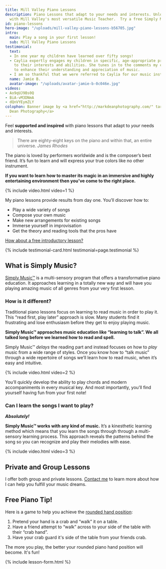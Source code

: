 ```yaml
---
title: Mill Valley Piano Lessons
description: Piano Lessons that adapt to your needs and interests. Unlock the magic
  with Mill Valley's most versatile Music Teacher.  Try a free Simply Music™ lesson!
id: piano-lessons
hero-image: "/uploads/mill-valley-piano-lessons-b56705.jpg"
intro:
  main: Play a song in your first lesson!
  sub: Mill Valley Piano Lessons
testimonial:
  text:
  - In one year my children have learned over fifty songs!
  - Caylia expertly engages my children in specific, age-appropriate programs tailored
    to their interests and abilities. She tunes in to the comments my children make
    to enhance their understanding and appreciation of music.
  - I am so thankful that we were referred to Caylia for our music instruction.
  name: Jamie B.
  avatar-image: "/uploads/avatar-jamie-b-0c046e.jpg"
videos:
- Ao9qUJ9Bs0Q
- BiA-vM3DNmA
- dQnVYEymZLY
colophon: Banner image by <a href="http://markdeanphotography.com/" target="_blank">Mark
  Dean Photography</a>
---
```


Feel **supported and inspired** with piano lessons that adapt to *your* needs and interests.

> There are eighty-eight keys on the piano and within that, an entire universe.
> <cite>James Rhodes</cite>

The piano is loved by performers worldwide and is the composer’s best friend. It’s fun to learn and will express your true colors like no other instrument.

**If you want to learn how to master its magic in an immersive and highly entertaining environment then you’ve come to the right place.**

{% include video.html video=1 %}

My piano lessons provide results from day one. You’ll discover how to:

- Play a wide variety of songs
- Compose your own music
- Make new arrangements for existing songs
- Immerse yourself in improvisation
- Get the theory and reading tools that the pros have

[How about a free introductory lesson?](#lesson-form)

{% include testimonial-card.html testimonial=page.testimonial %}

## What is Simply Music?

[Simply Music&trade;](https://simplymusic.com/) is a multi-sensory program that offers a transformative piano education. It approaches learning in a totally new way and will have you playing amazing music of all genres from your very first lesson.

### How is it different?

Traditional piano lessons focus on learning to read music in order to play it. This “read first, play later” approach is slow. Many students find it frustrating and lose enthusiasm before they get to enjoy playing music.

**Simply Music&trade; approaches music education like “learning to talk”. We all talked long before we learned how to read and spell.**

Simply Music&trade; *delays* the reading part and instead focuses on how to *play* music from a wide range of styles. Once you know how to “talk music” through a wide repertoire of songs we’ll learn how to read music, when it’s easy and intuitive.

{% include video.html video=2 %}

You’ll quickly develop the ability to play chords and modern accompaniments in every musical key. And most importantly, you’ll find yourself having fun from your first note!

### Can I learn the songs I want to play?

***Absolutely!***

**Simply Music&trade; works with any kind of music.** It’s a kinesthetic learning method which means that you learn the songs through through a multi-sensory learning process. This approach reveals the patterns behind the song so you can recognize and play their melodies with ease.

{% include video.html video=3 %}

## Private and Group Lessons

I offer both group and private lessons. [Contact me](#) to learn more about how I can help you fulfill your music dreams.

## Free Piano Tip!

Here is a game to help you achieve the [rounded hand position](#):

1. Pretend your hand is a crab and “walk” it on a table.
2. Have a friend attempt to “walk” across to your side of the table with their “crab hand”.
3. Have your crab guard it's side of the table from your friends crab.

The more you play, the better your rounded piano hand position will become. It's fun!

{% include lesson-form.html %}
